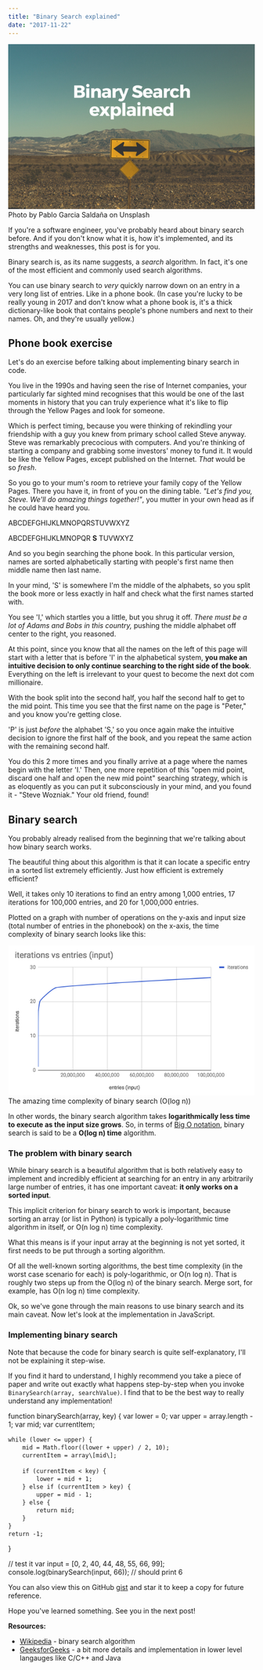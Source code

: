 ```yaml
---
title: "Binary Search explained"
date: "2017-11-22"
---
```


![binary search blog banner nickang](images/BSP-binary-search-2.png) Photo by Pablo Garcia Saldaña on Unsplash

If you're a software engineer, you've probably heard about binary search before. And if you don't know what it is, how it's implemented, and its strengths and weaknesses, this post is for you.

Binary search is, as its name suggests, a _search_ algorithm. In fact, it's one of the most efficient and commonly used search algorithms.

You can use binary search to _very_ quickly narrow down on an entry in a very long list of entries. Like in a phone book. (In case you're lucky to be really young in 2017 and don't know what a phone book is, it's a thick dictionary-like book that contains people's phone numbers and next to their names. Oh, and they're usually yellow.)

## Phone book exercise

Let's do an exercise before talking about implementing binary search in code.

You live in the 1990s and having seen the rise of Internet companies, your particularly far sighted mind recognises that this would be one of the last moments in history that you can truly experience what it's like to flip through the Yellow Pages and look for someone.

Which is perfect timing, because you were thinking of rekindling your friendship with a guy you knew from primary school called Steve anyway. Steve was remarkably precocious with computers. And you're thinking of starting a company and grabbing some investors' money to fund it. It would be like the Yellow Pages, except published on the Internet. _That_ would be so _fresh_.

So you go to your mum's room to retrieve your family copy of the Yellow Pages. There you have it, in front of you on the dining table. _"Let's find you, Steve. We'll do amazing things together!"_, you mutter in your own head as if he could have heard you.

ABCDEFGHIJKLMNOPQRSTUVWXYZ

ABCDEFGHIJKLMNOPQR **S** TUVWXYZ

And so you begin searching the phone book. In this particular version, names are sorted alphabetically starting with people's first name then middle name then last name.

In your mind, 'S' is somewhere I'm the middle of the alphabets, so you split the book more or less exactly in half and check what the first names started with.

You see 'I,' which startles you a little, but you shrug it off. _There must be a lot of Adams and Bobs in this country,_ pushing the middle alphabet off center to the right, you reasoned.

At this point, since you know that all the names on the left of this page will start with a letter that is before 'I' in the alphabetical system, **you make an intuitive decision to only continue searching to the right side of the book**. Everything on the left is irrelevant to your quest to become the next dot com millionaire.

With the book split into the second half, you half the second half to get to the mid point. This time you see that the first name on the page is "Peter," and you know you're getting close.

'P' is just _before_ the alphabet 'S,' so you once again make the intuitive decision to ignore the first half of the book, and you repeat the same action with the remaining second half.

You do this 2 more times and you finally arrive at a page where the names begin with the letter 'I.' Then, one more repetition of this "open mid point, discard one half and open the new mid point" searching strategy, which is as eloquently as you can put it subconsciously in your mind, and you found it - "Steve Wozniak." Your old friend, found!

## Binary search

You probably already realised from the beginning that we're talking about how binary search works.

The beautiful thing about this algorithm is that it can locate a specific entry in a sorted list extremely efficiently. Just how efficient is extremely efficient?

Well, it takes only 10 iterations to find an entry among 1,000 entries, 17 iterations for 100,000 entries, and 20 for 1,000,000 entries.

Plotted on a graph with number of operations on the y-axis and input size (total number of entries in the phonebook) on the x-axis, the time complexity of binary search looks like this:

![binary search graph nickang blog](images/binary-search-graph.png) The amazing time complexity of binary search (O(log n))

In other words, the binary search algorithm takes **logarithmically less time to execute as the input size grows**. So, in terms of [Big O notation](/2017-11-15-algorithm-time-complexity-big-o-notation/), binary search is said to be a **O(log n) time** algorithm.

### The problem with binary search

While binary search is a beautiful algorithm that is both relatively easy to implement and incredibly efficient at searching for an entry in any arbitrarily large number of entries, it has one important caveat: **it only works on a sorted input**.

This implicit criterion for binary search to work is important, because sorting an array (or list in Python) is typically a poly-logarithmic time algorithm in itself, or O(n log n) time complexity.

What this means is if your input array at the beginning is not yet sorted, it first needs to be put through a sorting algorithm.

Of all the well-known sorting algorithms, the best time complexity (in the worst case scenario for each) is poly-logarithmic, or O(n log n). That is roughly two steps up from the O(log n) of the binary search. Merge sort, for example, has O(n log n) time complexity.

Ok, so we've gone through the main reasons to use binary search and its main caveat. Now let's look at the implementation in JavaScript.

### Implementing binary search

Note that because the code for binary search is quite self-explanatory, I'll not be explaining it step-wise.

If you find it hard to understand, I highly recommend you take a piece of paper and write out exactly what happens step-by-step when you invoke `BinarySearch(array, searchValue)`. I find that to be the best way to really understand any implementation!

function binarySearch(array, key) {
    var lower = 0;
    var upper = array.length - 1;
    var mid;
    var currentItem;
    
    while (lower <= upper) {
        mid = Math.floor((lower + upper) / 2, 10);
        currentItem = array\[mid\];
        
        if (currentItem < key) {
            lower = mid + 1;
        } else if (currentItem > key) {
            upper = mid - 1;
        } else {
            return mid;
        }
    }
    return -1;
}

// test it
var input = \[0, 2, 40, 44, 48, 55, 66, 99\];
console.log(binarySearch(input, 66));  // should print 6

You can also view this on GitHub [gist](https://gist.github.com/nickangtc/4374ea5660f6bbf2b97db5c6d719009f) and star it to keep a copy for future reference.

Hope you've learned something. See you in the next post!

**Resources:**

- [Wikipedia](https://en.wikipedia.org/wiki/Binary_search_algorithm) - binary search algorithm
- [GeeksforGeeks](http://www.geeksforgeeks.org/binary-search/) - a bit more details and implementation in lower level langauges like C/C++ and Java
